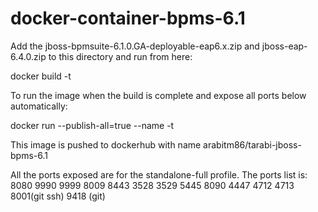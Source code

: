 # docker-container-bpms-6.1

Add the jboss-bpmsuite-6.1.0.GA-deployable-eap6.x.zip and  jboss-eap-6.4.0.zip to this directory and run from here:

docker build -t <type-name> <path-to-dockerfile>

To run the image when the build is complete and expose all ports below automatically:

docker run --publish-all=true --name <image-name> -t <type-name>

This image is pushed to dockerhub with name arabitm86/tarabi-jboss-bpms-6.1 

All the ports exposed are for the standalone-full profile. The ports list is:
8080 9990 9999 8009 8443 3528 3529 5445 8090 4447 4712 4713 8001(git ssh)  9418 (git)
